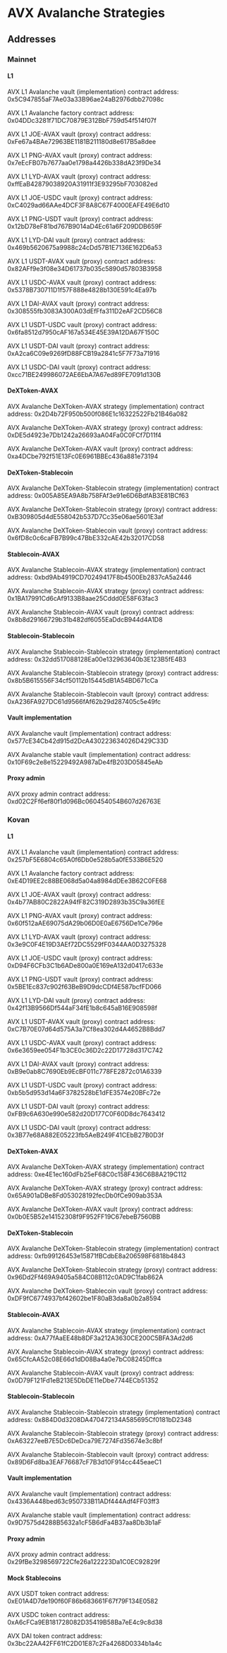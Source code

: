 # AVX Avalanche Strategies

## Addresses

### Mainnet

#### L1

AVX L1 Avalanche vault (implementation) contract address: 0x5C947855aF7Ae03a33B96ae24aB2976dbb27098c

AVX L1 Avalanche factory contract address: 0x04DDc3281f71DC70879E312BbF759d54f514f07f

AVX L1 JOE-AVAX vault (proxy) contract address: 0xFe67a4BAe72963BE1181B211180d8e617B5a8dee

AVX L1 PNG-AVAX vault (proxy) contract address: 0x7eEcFB07b7677aa0e1798a4426b338dA23f9De34

AVX L1 LYD-AVAX vault (proxy) contract address: 0xffEaB42879038920A31911f3E93295bF703082ed

AVX L1 JOE-USDC vault (proxy) contract address: 0xC4029ad66AAe4DCF3F8A8C67F4000EAFE49E6d10

AVX L1 PNG-USDT vault (proxy) contract address: 0x12bD78eF81bd767B9014aD4Ec61a6F209DDB659F

AVX L1 LYD-DAI vault (proxy) contract address: 0x469b5620675a9988c24cDd57B1E7136E162D6a53

AVX L1 USDT-AVAX vault (proxy) contract address: 0x82AFf9e3f08e34D61737b035c5890d57803B3958

AVX L1 USDC-AVAX vault (proxy) contract address: 0x5378B730711D1f57F888e4828b130E591c4Ea97b

AVX L1 DAI-AVAX vault (proxy) contract address: 0x308555fb3083A300A03dEfFfa311D2eAF2CD56C8

AVX L1 USDT-USDC vault (proxy) contract address: 0x6fa8512d7950cAF167a534E45E39A12DA67F150C

AVX L1 USDT-DAI vault (proxy) contract address: 0xA2ca6C09e9269fD88FCB19a2841c5F7F73a71916

AVX L1 USDC-DAI vault (proxy) contract address: 0xcc71BE249986072AE6EbA7A67ed89FE7091d130B

#### DeXToken-AVAX

AVX Avalanche DeXToken-AVAX strategy (implementation) contract address: 0x2D4b72F950b500f086E1c16322522Fb21B46a082

AVX Avalanche DeXToken-AVAX strategy (proxy) contract address: 0xDE5d4923e7Db1242a26693aA04Fa0C0FCf7D11f4

AVX Avalanche DeXToken-AVAX vault (proxy) contract address: 0xa4DCbe792f51E13Fc0E6961BBEc436a881e73194

#### DeXToken-Stablecoin

AVX Avalanche DeXToken-Stablecoin strategy (implementation) contract address: 0x005A85EA9A8b758FAf3e91e6D6BdfAB3E81BCf63

AVX Avalanche DeXToken-Stablecoin strategy (proxy) contract address: 0xB309805d4dE558042b537D7Cc35e06ae5601E3af

AVX Avalanche DeXToken-Stablecoin vault (proxy) contract address: 0x6fD8c0c6caFB7B99c47BbE332cAE42b32017CD58

#### Stablecoin-AVAX

AVX Avalanche Stablecoin-AVAX strategy (implementation) contract address: 0xbd9Ab4919CD70249417F8b4500Eb2837cA5a2446

AVX Avalanche Stablecoin-AVAX strategy (proxy) contract address: 0x1BA17991Cd6cAf9133B8aae25Cddd0E58F63fac3

AVX Avalanche Stablecoin-AVAX vault (proxy) contract address: 0x8b8d29166729b31b482df6055EaDdcB944d4A1D8

#### Stablecoin-Stablecoin

AVX Avalanche Stablecoin-Stablecoin strategy (implementation) contract address: 0x32dd517088128Ea00e132963640b3E123B5fE4B3

AVX Avalanche Stablecoin-Stablecoin strategy (proxy) contract address: 0x8b5B615556F34cf50112b15445dB1A54BD671cCa

AVX Avalanche Stablecoin-Stablecoin vault (proxy) contract address: 0xA236FA927DC61d9566fAf62b29d287405c5e49fc

#### Vault implementation

AVX Avalanche vault (implementation) contract address: 0x577cE34Cb42d915d2DcA430223634026D429C33D

AVX Avalanche stable vault (implementation) contract address: 0x10F69c2e8e15229492A987aDe4fB203D05845eAb

#### Proxy admin

AVX proxy admin contract address: 0xd02C2Ff6ef80f1d096Bc060454054B607d26763E


### Kovan

#### L1

AVX L1 Avalanche vault (implementation) contract address: 0x257bF5E6804c65A0f6Db0e528b5a0fE533B6E520

AVX L1 Avalanche factory contract address: 0xE4D19EE2c88BE068d5a04a8984dDEe3B62C0FE68

AVX L1 JOE-AVAX vault (proxy) contract address: 0x4b77AB80C2822A94fF82C319D2893b35C9a36fEE

AVX L1 PNG-AVAX vault (proxy) contract address: 0x60f512aAE69075dA29b06D0E0aE6756De1Ce796e

AVX L1 LYD-AVAX vault (proxy) contract address: 0x3e9C0F4E19D3AEf72DC5529fF0344AA0D3275328

AVX L1 JOE-USDC vault (proxy) contract address: 0xD94F6CFb3C1b6ADe800a0E169eA132d0417c633e

AVX L1 PNG-USDT vault (proxy) contract address: 0x5BE1Ec837c902f63BeB9D9dcCDf4E587bcfFD066

AVX L1 LYD-DAI vault (proxy) contract address: 0x42f13B9566Df544aF34fE1b8c645aB16E908598f

AVX L1 USDT-AVAX vault (proxy) contract address: 0xC7B70E07d64d575A3a7Cf8ea302d4A4652B8Bdd7

AVX L1 USDC-AVAX vault (proxy) contract address: 0x6e3659ee054F1b3CE0c36D2c22D17728d317C742

AVX L1 DAI-AVAX vault (proxy) contract address: 0xB9e0ab8C7690Eb9EcBF011c778FE2872c01A6339

AVX L1 USDT-USDC vault (proxy) contract address: 0xb5b5d953d14a6F3782528bE1dFE3574e20BFc72e

AVX L1 USDT-DAI vault (proxy) contract address: 0xFB9c6A630e990e582d20D177C0F60D8dc7643412

AVX L1 USDC-DAI vault (proxy) contract address: 0x3B77e68A882E05223fb5AeB249F41CEbB27B0D3f

#### DeXToken-AVAX

AVX Avalanche DeXToken-AVAX strategy (implementation) contract address: 0xe4E1ec160dFb25eF68C0c158F436C6B8A219C112

AVX Avalanche DeXToken-AVAX strategy (proxy) contract address: 0x65A901aDBe8Fd053028192fecDb0fCe909ab353A

AVX Avalanche DeXToken-AVAX vault (proxy) contract address: 0x0b0E5B52e14152308f9F952FF19C67ebeB7560BB

#### DeXToken-Stablecoin

AVX Avalanche DeXToken-Stablecoin strategy (implementation) contract address: 0xfb99126453e15871fBCdbE8a206598F6818b4843

AVX Avalanche DeXToken-Stablecoin strategy (proxy) contract address: 0x96Dd2Ff469A9405a584C08B112c0AD9C1fab862A

AVX Avalanche DeXToken-Stablecoin vault (proxy) contract address: 0xDF9fC6774937bf42602be1F80aB3da8a0b2a8594

#### Stablecoin-AVAX

AVX Avalanche Stablecoin-AVAX strategy (implementation) contract address: 0xA77fAaEE48b8DF3a212A3630CE200C5BFA3Ad2d6

AVX Avalanche Stablecoin-AVAX strategy (proxy) contract address: 0x65CfcAA52c08E66d1dD08Ba4a0e7bC08245Dffca

AVX Avalanche Stablecoin-AVAX vault (proxy) contract address: 0x0D79F121Fd1eB213E5DbDE11eDbe7744ECb51352

#### Stablecoin-Stablecoin

AVX Avalanche Stablecoin-Stablecoin strategy (implementation) contract address: 0x884D0d3208DA470472134A585695Cf0181bD2348

AVX Avalanche Stablecoin-Stablecoin strategy (proxy) contract address: 0xA63227eeB7E5Dc6DeDca79E7274Fd35674e3c8bf

AVX Avalanche Stablecoin-Stablecoin vault (proxy) contract address: 0x89D6Fd8ba3EAF76687cF7B3d10F914cc445eaeC1

#### Vault implementation

AVX Avalanche vault (implementation) contract address: 0x4336A448bed63c950733B11ADf444Adf4FF03ff3

AVX Avalanche stable vault (implementation) contract address: 0x9D7575d4288B5632a1cF5B6dFa4B37aa8Db3b1aF

#### Proxy admin

AVX proxy admin contract address: 0x29fBe3298569722Cfe26a122223Da1C0EC92829f

#### Mock Stablecoins

AVX USDT token contract address: 0xE01A4D7de190f60F86b683661F67f79F134E0582

AVX USDC token contract address: 0xA6cFCa9EB181728082D35419B58Ba7eE4c9c8d38

AVX DAI token contract address: 0x3bc22AA42FF61fC2D01E87c2Fa4268D0334b1a4c
